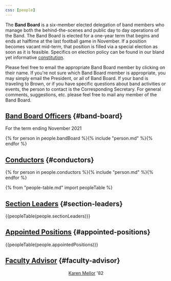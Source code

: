 ```yaml
---
css: [people]
---
```


The **Band Board** is a six-member elected delegation of band members who manage both the behind-the-scenes and public day to day operations of the Band. The Band Board is elected for a one-year term that begins and ends at halftime at the last football game in November. If a position becomes vacant mid-term, that position is filled via a special election as soon as it is feasible. Specifics on election policy can be found in our bland yet informative [constitution](/constitution).

Please feel free to email the appropriate Band Board member by clicking on their name. If you're not sure which Band Board member is appropriate, you may simply email the President, or all of Band Board. If your band is traveling to Brown, or if you have specific questions about band activities or events, the person to contact is the Corresponding Secretary. For general comments, suggestions, etc. please feel free to mail any member of the Band Board.

## [Band Board Officers](/constitution#IIIA) {#band-board}

For the term ending November 2021

{% for person in people.bandBoard %}{% include "person.md" %}{% endfor %}

## [Conductors](/constitution#IIIC1) {#conductors}

{% for person in people.conductors %}{% include "person.md" %}{% endfor %}

{% from "people-table.md" import peopleTable %}

## [Section Leaders](/constitution#IIIB) {#section-leaders}

{{peopleTable(people.sectionLeaders)}}

## [Appointed Positions](/constitution#IIIC) {#appointed-positions}

{{peopleTable(people.appointedPositions)}}

## [Faculty Advisor](/constitution#VI) {#faculty-advisor}

<center>

[Karen Mellor](kmellor@alumni.brown.edu) '82</center>
